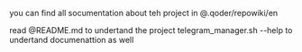 you can find all socumentation about teh project in @.qoder/repowiki/en

read @README.md to undertand the project
telegram_manager.sh --help to undertand documenattion as well 